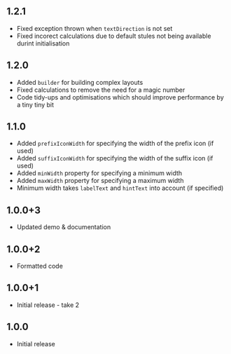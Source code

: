 ## 1.2.1
* Fixed exception thrown when `textDirection` is not set
* Fixed incorect calculations due to default stules not being available durint initialisation

## 1.2.0
* Added `builder` for building complex layouts
* Fixed calculations to remove the need for a magic number
* Code tidy-ups and optimisations which should improve performance by a tiny tiny bit

## 1.1.0
* Added `prefixIconWidth` for specifying the width of the prefix icon (if used)
* Added `suffixIconWidth` for specifying the width of the suffix icon (if used)
* Added `minWidth` property for specifying a minimum width
* Added `maxWidth` property for specifying a maximum width
* Minimum width takes `labelText` and `hintText` into account (if specified) 

## 1.0.0+3
* Updated demo & documentation

## 1.0.0+2
* Formatted code

## 1.0.0+1
* Initial release - take 2

## 1.0.0
* Initial release